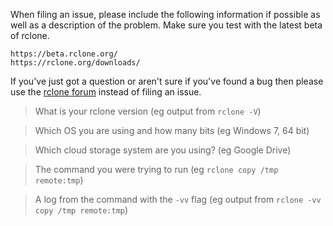 When filing an issue, please include the following information if possible as well as a description of the problem.  Make sure you test with the latest beta of rclone.

    https://beta.rclone.org/
    https://rclone.org/downloads/

If you've just got a question or aren't sure if you've found a bug then please use the [rclone forum](https://forum.rclone.org/) instead of filing an issue.

> What is your rclone version (eg output from `rclone -V`)

> Which OS you are using and how many bits (eg Windows 7, 64 bit)

> Which cloud storage system are you using? (eg Google Drive)

> The command you were trying to run (eg `rclone copy /tmp remote:tmp`)

> A log from the command with the `-vv` flag (eg output from `rclone -vv copy /tmp remote:tmp`)

